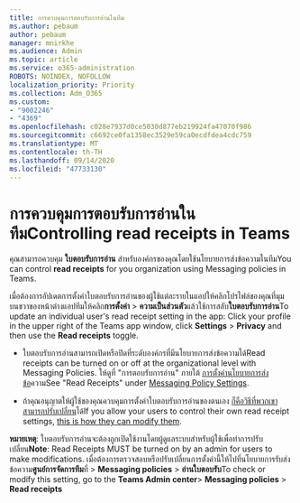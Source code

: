```yaml
---
title: การควบคุมการตอบรับการอ่านในทีม
ms.author: pebaum
author: pebaum
manager: mnirkhe
ms.audience: Admin
ms.topic: article
ms.service: o365-administration
ROBOTS: NOINDEX, NOFOLLOW
localization_priority: Priority
ms.collection: Adm_O365
ms.custom:
- "9002246"
- "4369"
ms.openlocfilehash: c028e7937d0ce5030d877eb219924fa47070f986
ms.sourcegitcommit: c6692ce0fa1358ec3529e59ca0ecdfdea4cdc759
ms.translationtype: MT
ms.contentlocale: th-TH
ms.lasthandoff: 09/14/2020
ms.locfileid: "47733130"
---
```

# <a name="controlling-read-receipts-in-teams"></a><span data-ttu-id="f98a6-102">การควบคุมการตอบรับการอ่านในทีม</span><span class="sxs-lookup"><span data-stu-id="f98a6-102">Controlling read receipts in Teams</span></span>

<span data-ttu-id="f98a6-103">คุณสามารถควบคุม **ใบตอบรับการอ่าน** สำหรับองค์กรของคุณโดยใช้นโยบายการส่งข้อความในทีม</span><span class="sxs-lookup"><span data-stu-id="f98a6-103">You can control **read receipts** for you organization using Messaging policies in Teams.</span></span>

<span data-ttu-id="f98a6-104">เมื่อต้องการอัปเดตการตั้งค่าใบตอบรับการอ่านของผู้ใช้แต่ละรายในแอปให้คลิกโปรไฟล์ของคุณที่มุมบนขวาของหน้าต่างแอปทีมให้คลิก**การตั้งค่า**  >  **ความเป็นส่วนตัว**แล้วใช้การสลับ**ใบตอบรับการอ่าน**</span><span class="sxs-lookup"><span data-stu-id="f98a6-104">To update an individual user's read receipt setting in the app: Click your profile in the upper right of the Teams app window, click **Settings** > **Privacy** and then use the **Read receipts** toggle.</span></span>

- <span data-ttu-id="f98a6-105">ใบตอบรับการอ่านสามารถเปิดหรือปิดที่ระดับองค์กรที่มีนโยบายการส่งข้อความได้</span><span class="sxs-lookup"><span data-stu-id="f98a6-105">Read receipts can be turned on or off at the organizational level with Messaging Policies.</span></span> <span data-ttu-id="f98a6-106">ให้ดูที่ "การตอบรับการอ่าน" ภายใต้ [การตั้งค่านโยบายการส่งข้อ](https://docs.microsoft.com/microsoftteams/messaging-policies-in-teams#messaging-policy-settings)ความ</span><span class="sxs-lookup"><span data-stu-id="f98a6-106">See "Read Receipts" under [Messaging Policy Settings](https://docs.microsoft.com/microsoftteams/messaging-policies-in-teams#messaging-policy-settings).</span></span>

- <span data-ttu-id="f98a6-107">ถ้าคุณอนุญาตให้ผู้ใช้ของคุณควบคุมการตั้งค่าใบตอบรับการอ่านของตนเอง [ก็คือวิธีที่พวกเขาสามารถปรับเปลี่ยน](https://docs.microsoft.com/microsoftteams/messaging-policies-in-teams#messaging-policy-settings)ได้</span><span class="sxs-lookup"><span data-stu-id="f98a6-107">If you allow your users to control their own read receipt settings, [this is how they can modify them](https://docs.microsoft.com/microsoftteams/messaging-policies-in-teams#messaging-policy-settings).</span></span> 

<span data-ttu-id="f98a6-108">**หมายเหตุ**: ใบตอบรับการอ่านจะต้องถูกเปิดใช้งานโดยผู้ดูแลระบบสำหรับผู้ใช้เพื่อทำการปรับเปลี่ยน</span><span class="sxs-lookup"><span data-stu-id="f98a6-108">**Note**: Read Receipts MUST be turned on by an admin for users to make modifications.</span></span> <span data-ttu-id="f98a6-109">เมื่อต้องการตรวจสอบหรือปรับเปลี่ยนการตั้งค่านี้ให้ไปที่นโยบายการรับส่งข้อความ**ศูนย์การจัดการทีม**ที่ >  **Messaging policies**  >  **อ่านใบตอบรับ**</span><span class="sxs-lookup"><span data-stu-id="f98a6-109">To check or modify this setting, go to the **Teams Admin center**> **Messaging policies** > **Read receipts**</span></span>

